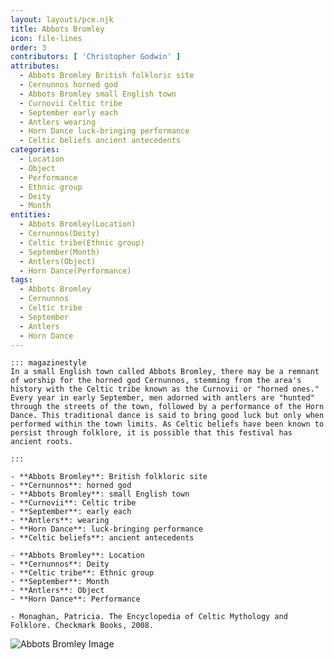 ```yaml
---
layout: layouts/pce.njk
title: Abbots Bromley
icon: file-lines
order: 3
contributors: [ 'Christopher Godwin' ]
attributes:
  - Abbots Bromley British folkloric site
  - Cernunnos horned god
  - Abbots Bromley small English town
  - Curnovii Celtic tribe
  - September early each
  - Antlers wearing
  - Horn Dance luck-bringing performance
  - Celtic beliefs ancient antecedents
categories:
  - Location
  - Object
  - Performance
  - Ethnic group
  - Deity
  - Month
entities:
  - Abbots Bromley(Location)
  - Cernunnos(Deity)
  - Celtic tribe(Ethnic group)
  - September(Month)
  - Antlers(Object)
  - Horn Dance(Performance)
tags:
  - Abbots Bromley
  - Cernunnos
  - Celtic tribe
  - September
  - Antlers
  - Horn Dance
---
```

``` tab [group1:Info]
::: magazinestyle
In a small English town called Abbots Bromley, there may be a remnant of worship for the horned god Cernunnos, stemming from the area's history with the Celtic tribe known as the Curnovii or "horned ones." Every year in early September, men adorned with antlers are "hunted" through the streets of the town, followed by a performance of the Horn Dance. This traditional dance is said to bring good luck but only when performed within the town limits. As Celtic beliefs have been known to persist through folklore, it is possible that this festival has ancient roots.

:::
```
``` tab [group1:Attributes]
- **Abbots Bromley**: British folkloric site
- **Cernunnos**: horned god
- **Abbots Bromley**: small English town
- **Curnovii**: Celtic tribe
- **September**: early each
- **Antlers**: wearing
- **Horn Dance**: luck-bringing performance
- **Celtic beliefs**: ancient antecedents
```
``` tab [group1:Entities]
- **Abbots Bromley**: Location
- **Cernunnos**: Deity
- **Celtic tribe**: Ethnic group
- **September**: Month
- **Antlers**: Object
- **Horn Dance**: Performance
```
``` tab [group1:Sources]
- Monaghan, Patricia. The Encyclopedia of Celtic Mythology and Folklore. Checkmark Books, 2008.
```
![Abbots Bromley Image](https://upload.wikimedia.org/wikipedia/commons/thumb/b/b3/Bagot_Street_-_Abbots_Bromley_%28geograph_4030307%29.jpg/1200px-Bagot_Street_-_Abbots_Bromley_%28geograph_4030307%29.jpg)
